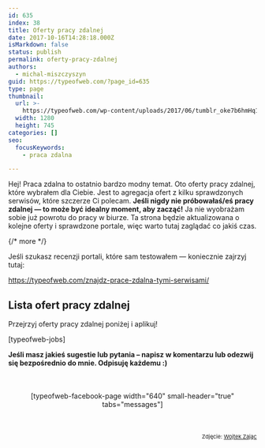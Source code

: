 ```yaml
---
id: 635
index: 38
title: Oferty pracy zdalnej
date: 2017-10-16T14:28:18.000Z
isMarkdown: false
status: publish
permalink: oferty-pracy-zdalnej
authors:
  - michal-miszczyszyn
guid: https://typeofweb.com/?page_id=635
type: page
thumbnail:
  url: >-
    https://typeofweb.com/wp-content/uploads/2017/06/tumblr_oke7b6hmHq1qz4jlco1_1280-2.jpg
  width: 1280
  height: 745
categories: []
seo:
  focusKeywords:
    - praca zdalna

---
```

Hej! Praca zdalna to ostatnio bardzo modny temat. Oto oferty pracy zdalnej, które wybrałem dla Ciebie. Jest to agregacja ofert z kilku sprawdzonych serwisów, które szczerze Ci polecam. <strong>Jeśli nigdy nie próbowałaś/eś pracy zdalnej — to może być idealny moment, aby zacząć!</strong> Ja nie wyobrażam sobie już powrotu do pracy w biurze. Ta strona będzie aktualizowana o kolejne oferty i sprawdzone portale, więc warto tutaj zaglądać co jakiś czas.

{/* more */}

Jeśli szukasz recenzji portali, które sam testowałem — koniecznie zajrzyj tutaj:

https://typeofweb.com/znajdz-prace-zdalna-tymi-serwisami/
<h2>Lista ofert pracy zdalnej</h2>
Przejrzyj oferty pracy zdalnej poniżej i aplikuj!

[typeofweb-jobs]

<strong>Jeśli masz jakieś sugestie lub pytania – napisz w komentarzu lub odezwij się bezpośrednio do mnie. Odpisuję każdemu :)</strong>
<div style="text-align: center; margin-top: 50px; margin-bottom: 50px;">[typeofweb-facebook-page width="640" small-header="true" tabs="messages"]</div>
<p style="text-align: right; font-size: 11px; margin: 0;">Zdjęcie: <a href="http://blog.wojtekzajac.com/post/156400904442" target="_blank" rel="noopener nofollow">Wojtek Zając</a></p>
